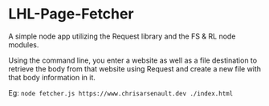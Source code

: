 # LHL-Page-Fetcher

A simple node app utilizing the Request library and the FS & RL node modules.

Using the command line, you enter a website as well as a file destination to retrieve the body from that website using Request and create a new file with that body information in it.

Eg:
`node fetcher.js https://www.chrisarsenault.dev ./index.html`
